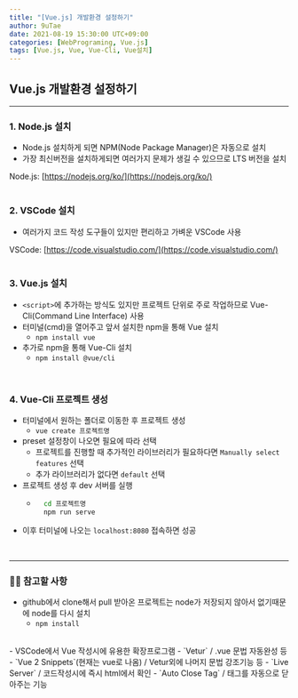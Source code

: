 ```yaml
---
title: "[Vue.js] 개발환경 설정하기"
author: 9uTae
date: 2021-08-19 15:30:00 UTC+09:00
categories: [WebPrograming, Vue.js]
tags: [Vue.js, Vue, Vue-Cli, Vue설치]
---
```


## Vue.js 개발환경 설정하기

---

### 1. Node.js 설치
- Node.js 설치하게 되면 NPM(Node Package Manager)은 자동으로 설치
- 가장 최신버전을 설치하게되면 여러가지 문제가 생길 수 있으므로 LTS 버전을 설치

Node.js: [https://nodejs.org/ko/](https://nodejs.org/ko/)  
<br>

### 2. VSCode 설치
- 여러가지 코드 작성 도구들이 있지만 편리하고 가벼운 VSCode 사용

VSCode: [https://code.visualstudio.com/](https://code.visualstudio.com/)  
<br>

### 3. Vue.js 설치
- `<script>`에 추가하는 방식도 있지만 프로젝트 단위로 주로 작업하므로 Vue-Cli(Command Line Interface) 사용
- 터미널(cmd)을 열어주고 앞서 설치한 npm을 통해 Vue 설치
    - ```npm install vue```
- 추가로 npm을 통해 Vue-Cli 설치
    - ```npm install @vue/cli```  
<br>


### 4. Vue-Cli 프로젝트 생성
- 터미널에서 원하는 폴더로 이동한 후 프로젝트 생성
    - ```vue create 프로젝트명```
- preset 설정창이 나오면 필요에 따라 선택
    - 프로젝트를 진행할 때 추가적인 라이브러리가 필요하다면 `Manually select features` 선택
    - 추가 라이브러리가 없다면 `default` 선택
- 프로젝트 생성 후 dev 서버를 실행
    - ```cmd
        cd 프로젝트명 
        npm run serve
      ```
- 이후 터미널에 나오는 `localhost:8080` 접속하면 성공  
<br>

---

### 🤷‍♂️ 참고할 사항
- github에서 clone해서 pull 받아온 프로젝트는 node가 저장되지 않아서 없기때문에 node를 다시 설치
    - ```npm install```  
<br>
- VSCode에서 Vue 작성시에 유용한 확장프로그램
    - `Vetur` / .vue 문법 자동완성 등
    - `Vue 2 Snippets`(현재는 vue로 나옴) / Vetur외에 나머지 문법 강조기능 등
    - `Live Server` / 코드작성시에 즉시 html에서 확인
    - `Auto Close Tag` / 태그를 자동으로 닫아주는 기능  
<br>
<br>